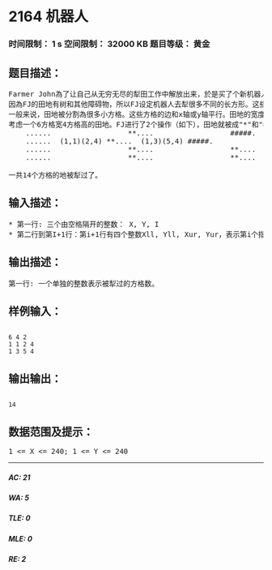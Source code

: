 # 2164 机器人   
### 时间限制： 1 s     空间限制： 32000 KB     题目等级： 黄金  
## 题目描述：  

<pre>
Farmer John為了让自己从无穷无尽的犁田工作中解放出来，於是买了个新机器人帮助他犁田。这个机器人可以完成犁田的任务，可惜有一个小小的缺点：这个犁田机器人一次只能犁一个边的长度是整数的长方形的田地。
因為FJ的田地有树和其他障碍物，所以FJ设定机器人去犁很多不同的长方形。这些长方形允许重叠。他给机器人下了P个指令，每个指令包含一个要犁长方形的地。这片田地由长方形的左下角和右上角坐标决定。他很好奇最后到底有多少个方格的地被犁过了。
一般来说，田地被分割為很多小方格。这些方格的边和x轴或y轴平行。田地的宽度為X个方格，高度為Y个方格 . FJ执行了I (1 <= I <= 200)个指令，每个指令包含4个整数：Xll, Yll, Xur, Yur (1 <= Xll <=Xur; Xll <= Xur <=X; 1 <= Yll <= Yur; Yll <= Yur <= Y), 分别是要犁的长方形的左下角坐标和右上角坐标。机器人会犁所有的横坐标在Xll..Xur并且纵坐标Yll..Yur范围内的所有方格的地。可能这个长方形会比你想像的多一行一列（就是说从第Xll列到第Xur列一共有Xur - Xll + 1列而不是Xur - Xll列）。
考虑一个6方格宽4方格高的田地。FJ进行了2个操作（如下），田地就被成"*"和"#"了。虽然一般被犁过的地看起来都是一样的。但是标成"#"可以更清晰地看出最近一次被犁的长方形。
    ......                  **....                  #####.
    ......  (1,1)(2,4) **....  (1,3)(5,4) #####.
    ......                  **....                  **....
    ......                  **....                  **....
  
一共14个方格的地被犁过了。
</pre>
  
  
## 输入描述：  

<pre>
* 第一行: 三个由空格隔开的整数： X, Y, I
* 第二行到第I+1行：第i+1行有四个整数Xll, Yll, Xur, Yur，表示第i个指令。
</pre>
  
  
## 输出描述：  

<pre>
第一行: 一个单独的整数表示被犁过的方格数。
</pre>
  
  
## 样例输入：  

<pre><code>
6 4 2  
1 1 2 4  
1 3 5 4
</code></pre>
  
  
## 输出输出：  

<pre><code>
14
</code></pre>
  
  
## 数据范围及提示：  

<pre>
1 <= X <= 240; 1 <= Y <= 240
</pre>
  
  
***  

##### AC: 21  
##### WA: 5  
##### TLE: 0  
##### MLE: 0  
##### RE: 2  
